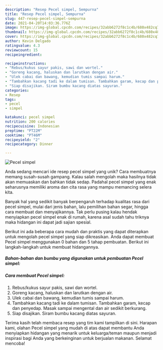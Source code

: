```yaml
---
description: "Resep Pecel simpel, Sempurna"
title: "Resep Pecel simpel, Sempurna"
slug: 447-resep-pecel-simpel-sempurna
date: 2021-04-20T14:03:36.776Z
image: https://img-global.cpcdn.com/recipes/32abb6272f8c1c4b/680x482cq70/pecel-simpel-foto-resep-utama.jpg
thumbnail: https://img-global.cpcdn.com/recipes/32abb6272f8c1c4b/680x482cq70/pecel-simpel-foto-resep-utama.jpg
cover: https://img-global.cpcdn.com/recipes/32abb6272f8c1c4b/680x482cq70/pecel-simpel-foto-resep-utama.jpg
author: Kevin Delgado
ratingvalue: 4.3
reviewcount: 15
recipeingredient:

recipeinstructions:
- "Rebus/kukus sayur pakis, sawi dan wortel."
- "Goreng kacang, haluskan dan larutkan dengan air."
- "Ulek cabai dan bawang, kemudian tumis sampai harum."
- "Tambahkan kacang tadi ke dalam tumisan. Tambahkan garam, kecap dan penyedap. Masak sampai mengental dan air sedikit berkurang."
- "Siap disajikan. Siram bumbu kacang diatas sayuran."
categories:
- Resep
tags:
- pecel
- simpel

katakunci: pecel simpel 
nutrition: 200 calories
recipecuisine: Indonesian
preptime: "PT22M"
cooktime: "PT46M"
recipeyield: "2"
recipecategory: Dinner

---
```



![Pecel simpel](https://img-global.cpcdn.com/recipes/32abb6272f8c1c4b/680x482cq70/pecel-simpel-foto-resep-utama.jpg)

Anda sedang mencari ide resep pecel simpel yang unik? Cara membuatnya memang susah-susah gampang. Kalau salah mengolah maka hasilnya tidak akan memuaskan dan bahkan tidak sedap. Padahal pecel simpel yang enak seharusnya memiliki aroma dan cita rasa yang mampu memancing selera kita.

Banyak hal yang sedikit banyak berpengaruh terhadap kualitas rasa dari pecel simpel, mulai dari jenis bahan, lalu pemilihan bahan segar, hingga cara membuat dan menyajikannya. Tak perlu pusing kalau hendak menyiapkan pecel simpel enak di rumah, karena asal sudah tahu triknya maka hidangan ini dapat jadi sajian spesial.




Berikut ini ada beberapa cara mudah dan praktis yang dapat diterapkan untuk mengolah pecel simpel yang siap dikreasikan. Anda dapat membuat Pecel simpel menggunakan 0 bahan dan 5 tahap pembuatan. Berikut ini langkah-langkah untuk membuat hidangannya.

<!--inarticleads1-->

##### Bahan-bahan dan bumbu yang digunakan untuk pembuatan Pecel simpel:





<!--inarticleads2-->

##### Cara membuat Pecel simpel:

1. Rebus/kukus sayur pakis, sawi dan wortel.
1. Goreng kacang, haluskan dan larutkan dengan air.
1. Ulek cabai dan bawang, kemudian tumis sampai harum.
1. Tambahkan kacang tadi ke dalam tumisan. Tambahkan garam, kecap dan penyedap. Masak sampai mengental dan air sedikit berkurang.
1. Siap disajikan. Siram bumbu kacang diatas sayuran.




Terima kasih telah membaca resep yang tim kami tampilkan di sini. Harapan kami, olahan Pecel simpel yang mudah di atas dapat membantu Anda menyiapkan hidangan yang menarik untuk keluarga/teman maupun menjadi inspirasi bagi Anda yang berkeinginan untuk berjualan makanan. Selamat mencoba!
